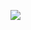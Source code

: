 ![](https://raw.githubusercontent.com/gabrielziegler3/Requisitos-2018-1/master/imagens/Casos_de_uso/UcGeral.png)